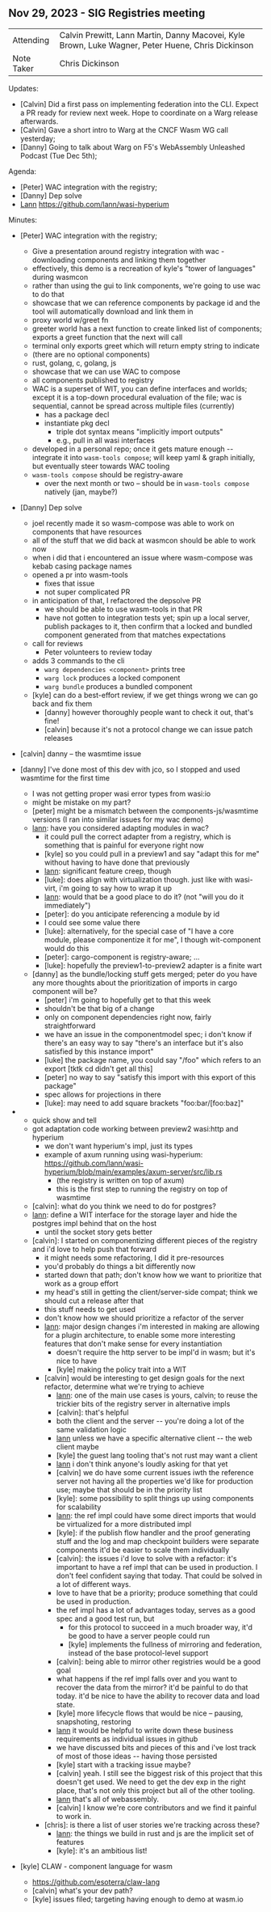 ## Nov 29, 2023 - SIG Registries meeting

|          |      | 
| -------- | -------- |
| Attending  | Calvin Prewitt, Lann Martin, Danny Macovei, Kyle Brown, Luke Wagner, Peter Huene, Chris Dickinson
| Note Taker | Chris Dickinson

Updates:
- [Calvin] Did a first pass on implementing federation into the CLI. Expect a PR ready for review next week. Hope to coordinate on a Warg release afterwards.
- [Calvin] Gave a short intro to Warg at the CNCF Wasm WG call yesterday;
- [Danny] Going to talk about Warg on F5's WebAssembly Unleashed Podcast (Tue Dec 5th);

Agenda:
- [Peter] WAC integration with the registry;
- [Danny] Dep solve
- [Lann] https://github.com/lann/wasi-hyperium


Minutes:

- [Peter] WAC integration with the registry;
    - Give a presentation around registry integration with wac - downloading components and linking them together
    - effectively, this demo is a recreation of kyle's "tower of languages" during wasmcon
    - rather than using the gui to link components, we're going to use wac to do that
    - showcase that we can reference components by package id and the  tool will automatically download and link them in
    - proxy world w/greet fn
    - greeter world has a next function to create linked list of components; exports a greet function that the next will call
    - terminal only exports greet which will return empty string to indicate
    - (there are no optional components)
    - rust, golang, c, golang, js
    - showcase that we can use WAC to compose
    - all components published to registry
    - WAC is a superset of WIT, you can define interfaces and worlds; except it is a top-down procedural evaluation of the file; wac is sequential, cannot be spread across multiple files (currently)
        - has a package decl
        - instantiate pkg decl
            - triple dot syntax means "implicitly import outputs"
            - e.g., pull in all wasi interfaces
    - developed in a personal repo; once it gets mature enough -- integrate it into `wasm-tools compose`; will keep yaml & graph initially, but eventually steer towards WAC tooling
    - `wasm-tools compose` should be registry-aware
        - over the next month or two – should be in `wasm-tools compose` natively (jan, maybe?)

- [Danny] Dep solve
    - joel recently made it so wasm-compose was able to work on components that have resources
    - all of the stuff that we did back at wasmcon should be able to work now
    - when i did that i encountered an issue where wasm-compose was kebab casing package names
    - opened a pr into wasm-tools
        - fixes that issue
        - not super complicated PR
    - in anticipation of that, I refactored the depsolve PR
        - we should be able to use wasm-tools in that PR
        - have not gotten to integration tests yet; spin up a local server, publish packages to it, then confirm that a locked and bundled component generated from that matches expectations
    - call for reviews
        - Peter volunteers to review today
    - adds 3 commands to the cli
        - `warg dependencies <component>` prints tree
        - `warg lock` produces a locked component
        - `warg bundle` produces a bundled component
    - [kyle] can do a best-effort review, if we get things wrong we can go back and fix them
        - [danny] however thoroughly people want to check it out, that's fine!
        - [calvin] because it's not a protocol change we can issue patch releases
- [calvin] danny – the wasmtime issue
- [danny] I've done most of this dev with jco, so I stopped and used wasmtime for the first time
    - I was not getting proper wasi error types from wasi:io
    - might be mistake on my part?
    - [peter] might be a mismatch between the components-js/wasmtime versions (I ran into similar issues for my wac demo)
    - [lann]: have you considered adapting modules in wac?
        - it could pull the correct adapter from a registry, which is something that is painful for everyone right now
        - [kyle] so you could pull in a preview1 and say "adapt this for me" without having to have done that previously
        - [lann]: significant feature creep, though
        - [luke]: does align with virtualization though. just like with wasi-virt, i'm going to say how to wrap it up
        - [lann]: would that be a good place to do it? (not "will you do it immediately")
        - [peter]: do you anticipate referencing a module by id
        - I could see some value there
        - [luke]: alternatively, for the special case of "I have a core module, please componentize it for me", I though wit-component would do this
        - [peter]: cargo-component is registry-aware; ...
        - [luke]: hopefully the preview1-to-preview2 adapter is a finite wart
    - [danny] as the bundle/locking stuff gets merged; peter do you have any more thoughts about the prioritization of imports in cargo component will be?
        - [peter] i'm going to hopefully get to that this week
        - shouldn't be that big of a change
        - only on component dependencies right now, fairly straightforward
        - we have an issue in the componentmodel spec; i don't know if there's an easy way to say "there's an interface but it's also satisfied by this instance import"
        - [luke] the package name, you could say "/foo" which refers to an export [tktk cd didn't get all this]
        - [peter] no way to say "satisfy this import with this export of this package"
        - spec allows for projections in there
        - [luke]: may need to add square brackets "foo:bar/[foo:baz]" 

- [lann]: hyperium
    - quick show and tell
    - got adaptation code working between preview2 wasi:http and hyperium
        - we don't want hyperium's impl, just its types
        - example of axum running using wasi-hyperium: https://github.com/lann/wasi-hyperium/blob/main/examples/axum-server/src/lib.rs
            - (the registry is written on top of axum)
            - this is the first step to running the registry on top of wasmtime
    - [calvin]: what do you think we need to do for postgres?
    - [lann]: define a WIT interface for the storage layer and hide the postgres impl behind that on the host
        - until the socket story gets better
    - [calvin]: I started on componentizing different pieces of the registry and i'd love to help push that forward
        - it might needs some refactoring, I did it pre-resources
        - you'd probably do things a bit differently now
        - started down that path; don't know how we want to prioritize that work as a group effort
        - my head's still in getting the client/server-side compat; think we should cut a release after that
        - this stuff needs to get used
        - don't know how we should prioritize a refactor of the server
        - [lann]: major design changes i'm interested in making are allowing for a plugin architecture, to enable some more interesting features that don't make sense for every instantiation
            - doesn't require the http server to be impl'd in wasm; but it's nice to have
            - [kyle] making the policy trait into a WIT
        - [calvin] would be interesting to get design goals for the next refactor, determine what we're trying to achieve
            - [lann]: one of the main use cases is yours, calvin; to reuse the trickier bits of the registry server in alternative impls
            - [calvin]: that's helpful
            - both the client and the server -- you're doing a lot of the same validation logic
            - [lann] unless we have a specific alternative client -- the web client maybe
            - [kyle] the guest lang tooling that's not rust may want a client
            - [lann] i don't think anyone's loudly asking for that yet
            - [calvin] we do have some current issues iwth the reference server not having all the properties we'd like for production use; maybe that should be in the priority list
            - [kyle]: some possibility to split things up using components for scalability
            - [lann]: the ref impl could have some direct imports that would be virtualized for a more distributed impl
            - [kyle]: if the publish flow handler and the proof generating stuff and the log and map checkpoint builders were separate components it'd be easier to scale them individually
            - [calvin]: the issues i'd love to solve with a refactor: it's important to have a ref impl that can be used in production. I don't feel confident saying that today. That could be solved in a lot of different ways.
            - love to have that be a priority; produce something that could be used in production.
            - the ref impl has a lot of advantages today, serves as a good spec and a good test run, but
                - for this protocol to succeed in a much broader way, it'd be good to have a server people could run
                - [kyle] implements the fullness of mirroring and federation, instead of the base protocol-level support
            - [calvin]: being able to mirror other registries would be a good goal
            - what happens if the ref impl falls over and you want to recover the data from the mirror? it'd be painful to do that today. it'd be nice to have the ability to recover data and load state.
            - [kyle] more lifecycle flows that would be nice – pausing, snapshoting, restoring
            - [lann] it would be helpful to write down these business requirements as individual issues in github
            - we have discussed bits and pieces of this and i've lost track of most of those ideas -- having those persisted
            - [kyle] start with a tracking issue maybe?
            - [calvin] yeah. I still see the biggest risk of this project that this doesn't get used. We need to get the dev exp in the right place, that's not only this project but all of the other tooling.
            - [lann] that's all of webassembly.
            - [calvin] I know we're core contributors and we find it painful to work in.
        - [chris]: is there a list of user stories we're tracking across these?
            - [lann]: the things we build in rust and js are the implicit set of features
            - [kyle]: it's an ambitious list!

- [kyle] CLAW - component language for wasm
    - https://github.com/esoterra/claw-lang
    - [calvin] what's your dev path?
    - [kyle] issues filed; targeting having enough to demo at wasm.io
